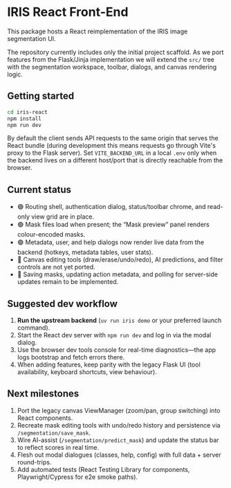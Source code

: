 # IRIS React Front-End

This package hosts a React reimplementation of the IRIS image segmentation UI.

The repository currently includes only the initial project scaffold. As we port features from the Flask/Jinja
implementation we will extend the `src/` tree with the segmentation workspace, toolbar, dialogs, and canvas rendering
logic.

## Getting started

```bash
cd iris-react
npm install
npm run dev
```

By default the client sends API requests to the same origin that serves the React bundle (during development this means
requests go through Vite's proxy to the Flask server). Set `VITE_BACKEND_URL` in a local `.env` only when the backend
lives on a different host/port that is directly reachable from the browser.

## Current status

- 🟢 Routing shell, authentication dialog, status/toolbar chrome, and read-only view grid are in place.
- 🟢 Mask files load when present; the “Mask preview” panel renders colour-encoded masks.
- 🟢 Metadata, user, and help dialogs now render live data from the backend (hotkeys, metadata tables, user stats).
- 🔴 Canvas editing tools (draw/erase/undo/redo), AI predictions, and filter controls are not yet ported.
- 🔴 Saving masks, updating action metadata, and polling for server-side updates remain to be implemented.

## Suggested dev workflow

1. **Run the upstream backend** (`uv run iris demo` or your preferred launch command).
2. Start the React dev server with `npm run dev` and log in via the modal dialog.
3. Use the browser dev tools console for real-time diagnostics—the app logs bootstrap and fetch errors there.
4. When adding features, keep parity with the legacy Flask UI (tool availability, keyboard shortcuts, view behaviour).

## Next milestones

1. Port the legacy canvas ViewManager (zoom/pan, group switching) into React components.
2. Recreate mask editing tools with undo/redo history and persistence via `/segmentation/save_mask`.
3. Wire AI-assist (`/segmentation/predict_mask`) and update the status bar to reflect scores in real time.
4. Flesh out modal dialogues (classes, help, config) with full data + server round-trips.
5. Add automated tests (React Testing Library for components, Playwright/Cypress for e2e smoke paths).
